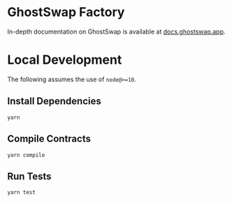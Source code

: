 # GhostSwap Factory

In-depth documentation on GhostSwap is available at [docs.ghostswap.app](https://docs.ghostswap.app/).

# Local Development

The following assumes the use of `node@>=10`.

## Install Dependencies

`yarn`

## Compile Contracts

`yarn compile`

## Run Tests

`yarn test`
